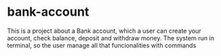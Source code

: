 # bank-account

This is a project about a Bank account, which a user can create your account, check balance, deposit and withdraw money. 
The system run in terminal, so the user manage all that funcionalities with commands
